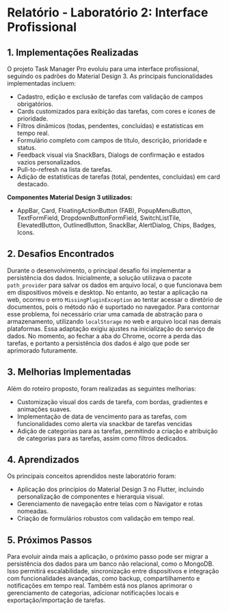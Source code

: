 # Relatório - Laboratório 2: Interface Profissional

## 1. Implementações Realizadas
O projeto Task Manager Pro evoluiu para uma interface profissional, seguindo os padrões do Material Design 3. As principais funcionalidades implementadas incluem:
- Cadastro, edição e exclusão de tarefas com validação de campos obrigatórios.
- Cards customizados para exibição das tarefas, com cores e ícones de prioridade.
- Filtros dinâmicos (todas, pendentes, concluídas) e estatísticas em tempo real.
- Formulário completo com campos de título, descrição, prioridade e status.
- Feedback visual via SnackBars, Dialogs de confirmação e estados vazios personalizados.
- Pull-to-refresh na lista de tarefas.
- Adição de estatísticas de tarefas (total, pendentes, concluídas) em card destacado.

**Componentes Material Design 3 utilizados:**
- AppBar, Card, FloatingActionButton (FAB), PopupMenuButton, TextFormField, DropdownButtonFormField, SwitchListTile, ElevatedButton, OutlinedButton, SnackBar, AlertDialog, Chips, Badges, Icons.

## 2. Desafios Encontrados
Durante o desenvolvimento, o principal desafio foi implementar a persistência dos dados. Inicialmente, a solução utilizava o pacote `path_provider` para salvar os dados em arquivo local, o que funcionava bem em dispositivos móveis e desktop. No entanto, ao testar a aplicação na web, ocorreu o erro `MissingPluginException` ao tentar acessar o diretório de documentos, pois o método não é suportado no navegador. Para contornar esse problema, foi necessário criar uma camada de abstração para o armazenamento, utilizando `localStorage` no web e arquivo local nas demais plataformas. Essa adaptação exigiu ajustes na inicialização do serviço de dados. No momento, ao fechar a aba do Chrome, ocorre a perda das tarefas, e portanto a persistência dos dados é algo que pode ser aprimorado futuramente.

## 3. Melhorias Implementadas
Além do roteiro proposto, foram realizadas as seguintes melhorias:
- Customização visual dos cards de tarefa, com bordas, gradientes e animações suaves.
- Implementação de data de vencimento para as tarefas, com funcionalidades como alerta via snackbar de tarefas vencidas
- Adição de categorias para as tarefas, permitindo a criação e atribuição de categorias para as tarefas, assim como filtros dedicados.


## 4. Aprendizados
Os principais conceitos aprendidos neste laboratório foram:
- Aplicação dos princípios do Material Design 3 no Flutter, incluindo personalização de componentes e hierarquia visual.
- Gerenciamento de navegação entre telas com o Navigator e rotas nomeadas.
- Criação de formulários robustos com validação em tempo real.


## 5. Próximos Passos
Para evoluir ainda mais a aplicação, o próximo passo pode ser migrar a persistência dos dados para um banco não relacional, como o MongoDB. Isso permitirá escalabilidade, sincronização entre dispositivos e integração com funcionalidades avançadas, como backup, compartilhamento e notificações em tempo real. Também está nos planos aprimorar o gerenciamento de categorias, adicionar notificações locais e exportação/importação de tarefas.